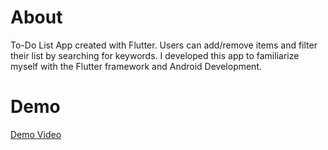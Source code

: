 # About

To-Do List App created with Flutter. Users can add/remove items and filter their list by searching for keywords. I developed this app to familiarize myself with the Flutter framework and Android Development. 

# Demo

[Demo Video](https://youtu.be/4WGECw-9m08)
